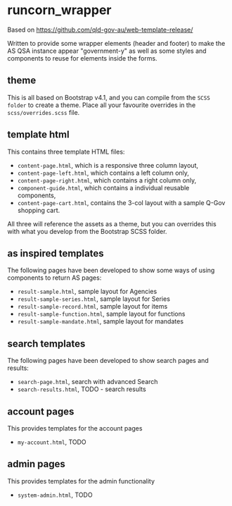 # runcorn_wrapper

Based on https://github.com/qld-gov-au/web-template-release/

Written to provide some wrapper elements (header and footer) to make the AS QSA instance appear "government-y" as well as some styles and components to reuse for elements inside the forms.

## theme

This is all based on Bootstrap v4.1, and you can compile from the `SCSS folder` to create a theme. Place all your favourite overrides in the `scss/overrides.scss` file.

## template html

This contains three template HTML files:
 * `content-page.html`, which is a responsive three column layout,
 * `content-page-left.html`, which contains a left column only,
 * `content-page-right.html`, which contains a right column only,
 * `component-guide.html`, which contains a individual reusable components,
 * `content-page-cart.html`, contains the 3-col layout with a sample Q-Gov shopping cart.

All three will reference the assets as a theme, but you can overrides this with what you develop from the Bootstrap SCSS folder.

## as inspired templates

The following pages have been developed to show some ways of using components to return AS pages:
 * `result-sample.html`, sample layout for Agencies
 * `result-sample-series.html`, sample layout for Series
 * `result-sample-record.html`, sample layout for items
 * `result-sample-function.html`, sample layout for functions
 * `result-sample-mandate.html`, sample layout for mandates

## search templates

The following pages have been developed to show search pages and results:
 * `search-page.html`, search with advanced Search
 * `search-results.html`, TODO - search results

## account pages

This provides templates for the account pages
 * `my-account.html`, TODO

## admin pages

This provides templates for the admin functionality
 * `system-admin.html`, TODO
